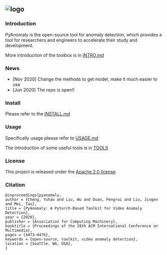 ![logo](./docs/Logo.jpg)
---
### Introduction
PyAnomaly is the open-source tool for anomaly detection, which provides a tool for researchers and engineers to accelerate their study and development. 

More introduction of the toolbox is in [INTRO.md](./docs/intro.md)

### News
- [Nov 2020] Change the methods to get model, make it much easier to use
- [Jun 2020] The repo is open!!

### Install

Please refer to the [INSTALL.md](./docs/install.md)

### Usage 
Specifically usage please refer to [USAGE.md](./docs/usage.md)

The introduction of some useful tools is in [TOOLS](./docs/tools.md)

### License
This project is released under the [Apache 2.0 license](./LICENSE).

### Citation 

```
@inproceedings{pyanomaly,
author = {Cheng, Yuhao and Liu, Wu and Duan, Pengrui and Liu, Jingen and Mei, Tao},
title = {PyAnomaly: A Pytorch-Based Toolkit for Video Anomaly Detection},
year = {2020},
publisher = {Association for Computing Machinery},
booktitle = {Proceedings of the 28th ACM International Conference on Multimedia},
pages = {4473–4476},
keywords = {open-source, toolkit, video anomaly detection},
location = {Seattle, WA, USA},
}
```

